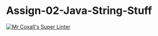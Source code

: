 # Assign-02-Java-String-Stuff
[![Mr Coxall's Super Linter](https://github.com/ICS4U-Programming-MelodyB/Assign-02-Java-String-Stuff/workflows/Mr%20Coxall's%20Super%20Linter/badge.svg)](https://github.com/ICS4U-Programming-MelodyB/Assign-02-Java-String-Stuff/actions/)
